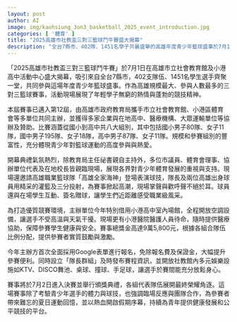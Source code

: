 ```yaml
---
layout: post
author: AI
image: img/kaohsiung_3on3_basketball_2025_event_introduction.jpg
categories: [ '體育' ]
title: "2025高雄市社教盃三對三籃球鬥牛賽盛大揭幕"
description: "全台7縣市、402隊、1451名學子共襄盛舉的高雄年度青少年籃球盛事於7月1日隆重開幕，結合賽事規模、專業球隊表演、優質競賽環境與多元娛樂設施，充分展現青少年對籃球的澎湃熱情及健康發展新風貌。"
---
```

「2025高雄市社教盃三對三籃球鬥牛賽」於7月1日在高雄市立社會教育館及小港高中活動中心盛大揭幕，吸引來自全台7縣市，402支隊伍、1451名學生選手齊聚一堂，共同參與這場年度青少年籃球盛事。作為高雄規模最大、參與人數最多的三對三籃球賽事，活動現場展現了年輕學子無窮的熱情與蓬勃的競技精神。

本屆賽事已邁入第12屆，由高雄市政府教育局攜手市立社會教育館、小港區體育會等多單位共同主辦，並獲得多家企業與在地高中、醫療機構、大眾運輸單位等協辦及贊助。比賽涵蓋從國小到高中共八大組別，其中包括國小男子80隊、女子11隊，國中男子195隊、女子18隊，高中男子87隊、女子11隊。規模和參賽組別的豐富性，充分體現青少年對籃球運動的高度參與與熱愛。

開幕典禮氣氛熱烈，除教育局主任祕書親自主持外，多位市議員、體育會理事、協辦單位代表及在地校長皆親臨現場，展現各界對青少年體育發展的重視與支持。現場還邀請高雄職業籃球隊「高雄全家海神」登場表演球技，隊長及兩位高雄出身球員用精采的灌籃及三分投射，為賽事掀起高潮，現場掌聲與歡呼聲不絕於耳。球員還與在場學生互動、簽名贈球，讓學生們近距離感受職業級風采。

為打造優質競賽環境，主辦單位今年特別借用小港高中室內場館，全程開放空調設備，讓選手不受高溫與天氣干擾。現場更有小港醫院醫護人員待命，隨時提供醫療協助，保障參賽學生健康與安全。賽事總獎金高達9萬5,800元，根據各組合隊伍比例分配，提供參賽者實質鼓勵與激勵。

今年主辦方首次全面採用Google表單進行報名，免除報名費及保證金，大幅提升參賽便利。同時設立「隊長群組」及時發布賽程資訊，並開放社教館內多元娛樂設施如KTV、DISCO舞池、桌球、撞球、手足球，讓選手於賽間能充分放鬆身心。

賽事將於7月2日進入決賽並舉行頒獎典禮，各組代表隊伍展開最終榮耀角逐。這場賽事除了考驗青少年選手的體力與球技，也強調臨場反應與團隊合作，為參賽者帶來難忘的夏日運動回憶，並以熱血開啟假期序幕，持續為青年提供健康發展和公平競技的平台。